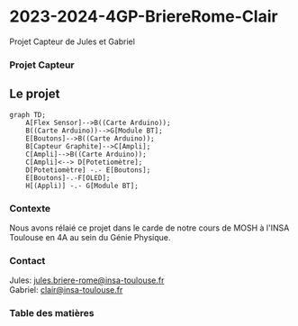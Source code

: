 # 2023-2024-4GP-BriereRome-Clair
Projet Capteur de Jules et Gabriel 
### Projet Capteur

## Le projet
```mermaid
graph TD;
    A[Flex Sensor]-->B((Carte Arduino));
    B((Carte Arduino))-->G[Module BT];
    E[Boutons]-->B((Carte Arduino));
    B[Capteur Graphite]-->C[Ampli];
    C[Ampli]-->B((Carte Arduino));
    C[Ampli]<--> D[Potetiomètre];
    D[Potetiomètre] -.- E[Boutons];
    E[Boutons]-.-F[OLED];
    H[(Appli)] -.- G[Module BT];

```

### Contexte <br>
Nous avons rélaié ce projet dans le carde de notre cours de MOSH à l'INSA Toulouse en 4A au sein du Génie Physique. <br>
### Contact <br>
Jules: jules.briere-rome@insa-toulouse.fr <br>
Gabriel: clair@insa-toulouse.fr

### Table des matières



